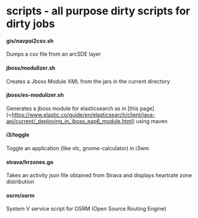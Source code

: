 # scripts - all purpose dirty scripts for dirty jobs

#### gis/navpoi2csv.sh
Dumps a csv file from an arcSDE layer
#### jboss/modulizer.sh
Creates a Jboss Module XML from the jars in the current directory
#### jboss/es-modulizer.sh
Generates a jboss module for elasticsearch as in [this page](<https://www.elastic.co/guide/en/elasticsearch/client/java-api/current/_deploying_in_jboss_eap6_module.html) using maven 
#### i3/toggle
Toggle an application (like vlc, gnome-calculator) in i3wm
#### strava/hrzones.go
Takes an activity json file obtained from Strava and displays heartrate zone distribution
#### osrm/osrm
System V service script for OSRM (Open Source Routing Engine)

